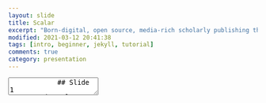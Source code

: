 ```yaml
---
layout: slide
title: Scalar
excerpt: "Born-digital, open source, media-rich scholarly publishing that's as easy as blogging"
modified: 2021-03-12 20:41:38
tags: [intro, beginner, jekyll, tutorial]
comments: true
category: presentation
---
```

<section data-markdown>
	<textarea data-template>
 	 		## Slide 1
		<h>Scalar:</h>
		"Born-digital, open source, media-rich scholarly publishing that's as easy as blogging"
	    ---
	    ## Slide 2
			<video data-autoplay src="https://youtu.be/T6k4IpSOgHY"></video>
	    ---
	    ## Slide 3

<section data-background-image="https://live.staticflickr.com/65535/50172192597_79773567d1_b.jpg">
  <h2></h2>
</section>

<section data-markdown>
  <script type="text/template">
  - <!-- .element: class="fragment" data-fragment-index="1" -->
  -  <!-- .element: class="fragment" data-fragment-index="2" -->
  </script>
</section>

<section data-markdown>
	<textarea data-template>
		This work is by Joanne Paterson is licensed under a [CC-BY](http://creativecommons.org/licenses/by/4.0/)
    Creative Commons Attribution 4.0 International License.
	</textarea>
</section>

